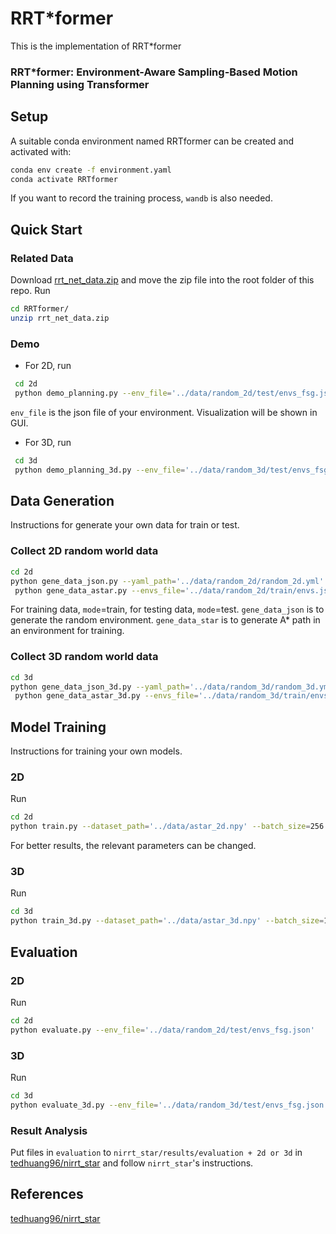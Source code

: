 # RRT*former

This is the implementation of RRT*former

### RRT*former: Environment-Aware Sampling-Based Motion Planning using Transformer

## Setup
A suitable conda environment named RRTformer can be created and activated with:
```bash
conda env create -f environment.yaml
conda activate RRTformer
```
If you want to record the training process, `wandb` is also needed.

## Quick Start

### Related Data
Download [rrt_net_data.zip](https://drive.google.com/file/d/1-1GqCMNWjuwJkmsNNJ0gX-vPvRRLpuhh/view?usp=drive_link) and move the zip file into the root folder of this repo. Run
```bash
cd RRTformer/
unzip rrt_net_data.zip
```

### Demo
- For 2D, run
```bash
 cd 2d
 python demo_planning.py --env_file='../data/random_2d/test/envs_fsg.json'
```
`env_file` is the json file of your environment. Visualization will be shown in GUI.

- For 3D, run
```bash
 cd 3d
 python demo_planning_3d.py --env_file='../data/random_3d/test/envs_fsg.json'
```
## Data Generation
Instructions for generate your own data for train or test.

### Collect 2D random world data
```bash
cd 2d
python gene_data_json.py --yaml_path='../data/random_2d/random_2d.yml' --json_path='../data/random_2d/test/envs.json' --mode='test'
 python gene_data_astar.py --envs_file='../data/random_2d/train/envs.json' # For train
```

For training data, `mode`=train, for testing data, `mode`=test. `gene_data_json` is to generate the random environment. `gene_data_star` is to generate A* path in an environment for training.

### Collect 3D random world data

```bash
cd 3d
python gene_data_json_3d.py --yaml_path='../data/random_3d/random_3d.yml' --json_path='../data/random_3d/test/envs.json' --mode='test'
 python gene_data_astar_3d.py --envs_file='../data/random_3d/train/envs.json' # For train
```

## Model Training
Instructions for training your own models.

### 2D
Run
```bash
cd 2d
python train.py --dataset_path='../data/astar_2d.npy' --batch_size=256 --epochs=2000 --lr=0.0001 --checkpoint_dir='../checkpoint/2d'
```
For better results, the relevant parameters can be changed.

### 3D

Run

```bash
cd 3d
python train_3d.py --dataset_path='../data/astar_3d.npy' --batch_size=128 --epochs=2000 --lr=0.0001 --checkpoint_dir='../checkpoint/3d'
```

## Evaluation

### 2D
Run
```bash
cd 2d
python evaluate.py --env_file='../data/random_2d/test/envs_fsg.json'
```
### 3D
Run
```bash
cd 3d
python evaluate_3d.py --env_file='../data/random_3d/test/envs_fsg.json'
```

### Result Analysis
Put files in `evaluation` to `nirrt_star/results/evaluation + 2d or 3d` in [tedhuang96/nirrt_star](https://github.com/tedhuang96/nirrt_star) and follow `nirrt_star`'s instructions.


## References

[tedhuang96/nirrt_star](https://github.com/tedhuang96/nirrt_star)

